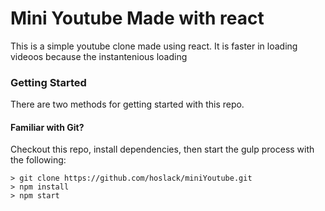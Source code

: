 # Mini Youtube Made with react
This is a simple youtube clone made using react. It is faster in loading videoos because the instantenious loading

### Getting Started

There are two methods for getting started with this repo.

#### Familiar with Git?
Checkout this repo, install dependencies, then start the gulp process with the following:

```
> git clone https://github.com/hoslack/miniYoutube.git
> npm install
> npm start
```


```
